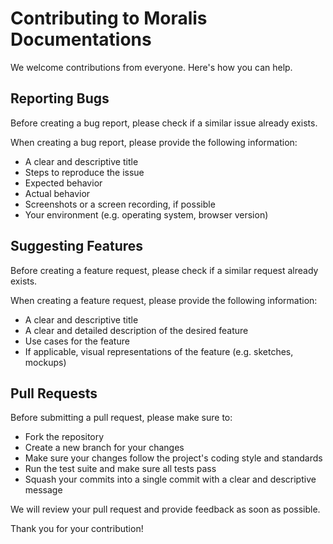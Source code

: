 # Contributing to Moralis Documentations

We welcome contributions from everyone. Here's how you can help.

## Reporting Bugs

Before creating a bug report, please check if a similar issue already exists.

When creating a bug report, please provide the following information:

- A clear and descriptive title
- Steps to reproduce the issue
- Expected behavior
- Actual behavior
- Screenshots or a screen recording, if possible
- Your environment (e.g. operating system, browser version)

## Suggesting Features

Before creating a feature request, please check if a similar request already exists.

When creating a feature request, please provide the following information:

- A clear and descriptive title
- A clear and detailed description of the desired feature
- Use cases for the feature
- If applicable, visual representations of the feature (e.g. sketches, mockups)

## Pull Requests

Before submitting a pull request, please make sure to:

- Fork the repository
- Create a new branch for your changes
- Make sure your changes follow the project's coding style and standards
- Run the test suite and make sure all tests pass
- Squash your commits into a single commit with a clear and descriptive message

We will review your pull request and provide feedback as soon as possible.

Thank you for your contribution!
